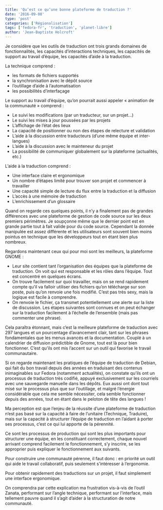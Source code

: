 ```yaml
---
title: 'Qu’est ce qu’une bonne plateforme de traduction ?'
date: '2016-09-08'
type: 'post'
categories: ['Régionalisation']
tags: ['fedora-fr', 'traduction', 'planet-libre']
author: 'Jean-Baptiste Holcroft'
---
```


Je considère que les outils de traduction ont trois grands domaines de
fonctionnalités, les capacités d’interactions techniques, les capacités de
support au travail d’équipe, les capacités d’aide à la traduction.

La technique comprend :

* les formats de fichiers supportés
* la synchronisation avec le dépôt source
* l’outillage d’aide à l’automatisation
* les possibilités d’interfaçage

Le support au travail d’équipe, qu’on pourrait aussi appeler « animation de
la communauté » comprend :

* Le suivi les modifications (par un traducteur, sur un projet…)
* Le suivi les mises à jour poussées par les projets
* L’affichage de l’état des lieux
* La capacité de positionner ou non des étapes de relecture et validation
* L’aide à la discussion entre traducteurs (d’une même équipe et
  inter-langues)
* L’aide à la discussion avec le mainteneur du projet
* La possibilité de communiquer globalement sur la plateforme (actualités,
  etc.)

L’aide à la traduction comprend :

* Une interface claire et ergonomique
* Un nombre d’étapes limité pour trouver son projet et commencer à travailler
* Une capacité simple de lecture du flux entre la traduction et la diffusion
* L’accès à une mémoire de traduction
* L’enrichissement d’un glossaire

Quand on regarde ces quelques points, il n’y a finalement pas de grandes
différences avec une plateforme de gestion de code source sur les deux
premiers périmètres. Je soupçonne même que le dernier point est en grande
partie tout à fait valide pour du code source. Cependant la donnée manipulée
est assez différente et les utilisateurs sont souvent bien moins pointus en
technique que les développeurs tout en étant bien plus nombreux.

Regardons maintenant ceux qui pour moi sont les meilleurs, la plateforme
GNOME :

* Leur site contient tant l’organisation des équipes que la plateforme de
  traduction. On voit qui est responsable et les rôles dans l’équipe. Tout est
  concentré en quelques écrans.
* On trouve facilement sur quoi travailler, mais on se rend rapidement compte
  qu’il va falloir utiliser des fichiers qu’on télécharge sur son poste, puis
  qu’on renvoie une fois modifié. C’est pas très sexy, mais la logique est
  facile à comprendre.
* On renvoie le fichier, ça transmet potentiellement une alerte sur la liste
  de discussion. Les étapes suivantes sont connues et on peut échanger sur la
  traduction facilement à l’échelle de l’ensemble (mais pas commenter une
  phrase).

Cela paraîtra étonnant, mais c’est la meilleure plateforme de traduction
avec 297 langues et un pourcentage d’avancement clair, tant sur les phrases
fondamentales que les menus avancés et la documentation. Couplé à un
calendrier de diffusion prédictible de Gnome, tout est là pour bien
fonctionner. C’est qu’ils ont mis l’accent sur un outil qui favorise le
travail communautaire.

Si on regarde maintenant les pratiques de l’équipe de traduction de Debian,
qui fait du bon travail depuis des années en traduisant des contenus
inimaginables sur Fedora (notamment actualités), on constate qu’ils ont un
processus de traduction très codifié, appuyé exclusivement sur les courriels
avec une sauvegarde manuelle dans les dépôts. Eux aussi ont dont tout misé
sur le processus plus que sur l’outillage, et malgré l’énergie considérable
que cela me semble nécessiter, cela semble fonctionner depuis des années,
tout en étant dans le peloton de tête des langues !

Ma perception est que l’enjeu de la réussite d’une plateforme de traduction
n’est pas basé sur la capacité à faire de l’unitaire (Technique, Traduire),
mais sur la capacité à structurer l’équipe de traduction en l’aidant à
porter ses processus, c’est ce qui lui apporte de la pérennité.

Ce sont les processus de production qui sont les plus importants pour
structurer une équipe, en les constituant correctement, chaque nouvel
arrivant comprend facilement le fonctionnement, s’y inscrire, se les
approprier puis expliquer le fonctionnement aux suivants.

Pour construire une communauté pérenne, il faut donc : en priorité un outil
qui aide le travail collaboratif, puis seulement s’intéresser à l’ergonomie.

Pour obtenir rapidement des traductions sur un projet, il faut simplement
une interface ergonomique.

On comprendra par cette explication ma frustration vis-à-vis de l’outil
Zanata, performant sur l’angle technique, performant sur l’interface, mais
tellement pauvre quand il s’agit d’aider à la structuration de notre
communauté.
